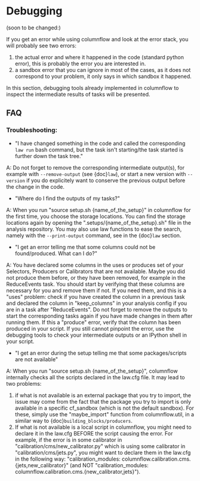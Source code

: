 # Debugging

(soon to be changed:)

If you get an error while using columnflow and look at the error stack, you will probably see two errors:

1) the actual error and where it happened in the code (standard python error), this is probably the error you are interested in.
2) a sandbox error that you can ignore in most of the cases, as it does not correspond to your problem, it only says in which sandbox it happened.

In this section, debugging tools already implemented in columnflow to inspect the intermediate results of tasks will be presented.

## FAQ

### Troubleshooting:

- "I have changed something in the code and called the corresponding ```law run``` bash command, but the task isn't starting/the task started is further down the task tree."

A: Do not forget to remove the corresponding intermediate output(s), for example with ```--remove-output``` (see {doc}`law`), or start a new version with ```--version``` if you do explicitely want to conserve the previous output before the change in the code.

- "Where do I find the outputs of my tasks?"

A: When you run "source setup.sh {name_of_the_setup}" in columnflow for the first time, you choose the storage locations.
You can find the storage locations again by opening the ".setups/{name_of_the_setup}.sh" file in the analysis repository.
You may also use law functions to ease the search, namely with the ```--print-output``` command, see in the {doc}`law` section.

- "I get an error telling me that some columns could not be found/produced.
What can I do?"

A: You have declared some columns in the uses or produces set of your Selectors, Producers or Calibrators that are not available.
Maybe you did not produce them before, or they have been removed, for example in the ReduceEvents task.
You should start by verifying that these columns are necessary for you and remove them if not.
If you need them, and this is a "uses" problem:
check if you have created the column in a previous task and declared the column in "keep_columns" in your analysis config if you are in a task after "ReduceEvents".
Do not forget to remove the outputs to start the corresponding tasks again if you have made changes in them after running them.
If this a "produce" error, verify that the column has been produced in your script.
If you still cannot pinpoint the error, use the debugging tools to check your intermediate outputs or an IPython shell in your script.

- "I get an error during the setup telling me that some packages/scripts are not available"

A: When you run "source setup.sh {name_of_the_setup}", columnflow internally checks all the scripts declared in the law.cfg file.
It may lead to two problems:

1) if what is not available is an external package that you try to import, the issue may come from the fact that the package you try to import is only available in a specific cf_sandbox (which is not the default sandbox).
For these, simply use the "maybe_import" function from columnflow.util, in a similar way to {doc}`building_blocks/producers`.
2) If what is not available is a local script in columnflow, you might need to declare it in the law.cfg BEFORE the script causing the error.
For example, if the error is in some calibrator in "calibration/cms/new_calibrator.py" which is using some calibrator in "calibration/cms/jets.py", you might want to declare them in the law.cfg in the following way:
"calibration_modules: columnflow.calibration.cms.{jets,new_calibrator}" (and NOT "calibration_modules: columnflow.calibration.cms.{new_calibrator,jets}").
